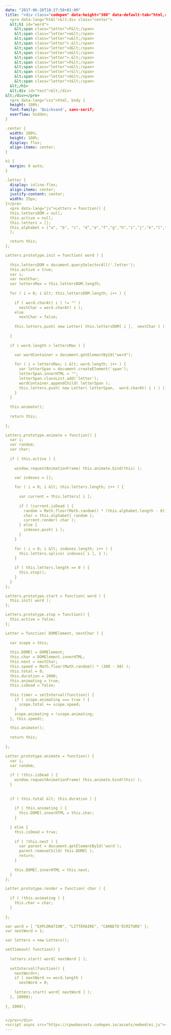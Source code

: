 ```yaml
---
date: "2017-06-26T18:27:58+01:00"
title: "<div class="codepen" data-height="300" data-default-tab="html,result" data-slug-hash="pjbYoB" data-user="guillaumerxl"  data-prefill='{"title":"Codedoodl.es text animation","description":"Inspiration from codedoodl.es text animation","tags":["text","inspiration","codedoodles","experiment","animation"],"scripts":[],"stylesheets":["https://fonts.googleapis.com/css?family=Quicksand"]}'>
  <pre data-lang="html">&lt;div class="center">
  &lt;h1 id="word">
    &lt;span class="letter">F&lt;/span>
    &lt;span class="letter">e&lt;/span>
    &lt;span class="letter">u&lt;/span>
    &lt;span class="letter">.&lt;/span>
    &lt;span class="letter">d&lt;/span>
    &lt;span class="letter">e&lt;/span>
    &lt;span class="letter">.&lt;/span>
    &lt;span class="letter">F&lt;/span>
    &lt;span class="letter">o&lt;/span>
    &lt;span class="letter">r&lt;/span>
    &lt;span class="letter">ê&lt;/span>
    &lt;span class="letter">t&lt;/span>
  &lt;/h1>
  &lt;div id="test">&lt;/div>
&lt;/div></pre>
  <pre data-lang="css">html, body {
  height: 100%;
  font-family: 'Quicksand', sans-serif;
  overflow: hidden;
}

.center {
  width: 100%;
  height: 100%;
  display: flex;
  align-items: center;
}

h1 {
  margin: 0 auto;
}

.letter {
  display: inline-flex;
  align-items: center;
  justify-content: center;
  width: 25px;
}</pre>
  <pre data-lang="js">Letters = function() {
  this.lettersDOM = null;
  this.active = null;
  this.letters = [];
  this.alphabet = ["a", "b", "c", "d","e","f","g","h","i","j","k","l","m","n","o","p","q","r","s","t","i","u","v","w","x","y","z","~","&","|","^","ç","@","]","[","{","}","ù","*","µ","¤","$","£","€","°",")","(","+","-","/","&lt;",">","²","`","é","è","1","2","3","4","5","6","7","8","9","0"
  ];

  return this;
};

Letters.prototype.init = function( word ) {
  
  this.lettersDOM = document.querySelectorAll('.letter');
  this.active = true;
  var i;
  var nextChar;
  var lettersMax = this.lettersDOM.length;
  
  for ( i = 0; i &lt; this.lettersDOM.length; i++ ) {
    
    if ( word.charAt( i ) != "" )
      nextChar = word.charAt( i );
    else 
      nextChar = false;
    
    this.letters.push( new Letter( this.lettersDOM[ i ],  nextChar ) );
    
  }
  
  if ( word.length > lettersMax ) {
    
    var wordContainer = document.getElementById("word");

    for ( i = lettersMax; i &lt; word.length; i++ ) {
      var letterSpan = document.createElement('span');
      letterSpan.innerHTML = "";
      letterSpan.classList.add('letter');
      wordContainer.appendChild( letterSpan );
      this.letters.push( new Letter( letterSpan,  word.charAt( i ) ) );
    }
  }
  
  this.animate();
  
  return this;
  
};

Letters.prototype.animate = function() {
  var i;
  var random;
  var char;
  
  if ( this.active ) {
 
    window.requestAnimationFrame( this.animate.bind(this) );
    
    var indexes = [];

    for ( i = 0; i &lt; this.letters.length; i++ ) {
    
      var current = this.letters[ i ];  
      
      if ( !current.isDead ) {     
        random = Math.floor(Math.random() * (this.alphabet.length - 0));
        char = this.alphabet[ random ]; 
        current.render( char );
      } else {
        indexes.push( i );
      }
    } 
    
    for ( i = 0; i &lt; indexes.length; i++ ) {
      this.letters.splice( indexes[ i ], 1 );
    }
    
    if ( this.letters.length == 0 ) {
      this.stop();
    }
  }
};

Letters.prototype.start = function( word ) {
  this.init( word );
};

Letters.prototype.stop = function() {
  this.active = false;
};

Letter = function( DOMElement, nextChar ) {
  
  var scope = this;
  
  this.DOMEl = DOMElement;
  this.char = DOMElement.innerHTML;
  this.next = nextChar;
  this.speed = Math.floor(Math.random() * (300 - 50) );
  this.total = 0;
  this.duration = 2000;
  this.animating = true;
  this.isDead = false;
  
  this.timer = setInterval(function() { 
    if ( scope.animating === true ) {
      scope.total += scope.speed;
    } 
    scope.animating = !scope.animating;
  }, this.speed);

  this.animate();
  
  return this;
 
};

Letter.prototype.animate = function() {
  var i;
  var random;
  
  if ( !this.isDead ) {
    window.requestAnimationFrame( this.animate.bind(this) );
  }
  
  
  if ( this.total &lt; this.duration ) {
    
    if ( this.animating ) {
      this.DOMEl.innerHTML = this.char;
    }
      
  } else {
    this.isDead = true;
    
    if ( !this.next ) {
      var parent = document.getElementById('word');
      parent.removeChild( this.DOMEl );
      return;
    }
    
    this.DOMEl.innerHTML = this.next;
  }
};

Letter.prototype.render = function( char ) {
  
  if ( !this.animating ) {
    this.char = char;
  }
  
};

var word = [ "EXPLORATION", "LITTÉRAIRE", "CARNETD'ÉCRITURE" ];
var nextWord = 1;

var letters = new Letters();

setTimeout( function() {
  
  letters.start( word[ nextWord ] );
  
  setInterval(function() {
    nextWord++;
    if ( nextWord >= word.length )
      nextWord = 0;
    
    letters.start( word[ nextWord ] );
  }, 10000);
  
}, 2000);


</pre></div>
<script async src="https://cpwebassets.codepen.io/assets/embed/ei.js"></script>"
---
```


